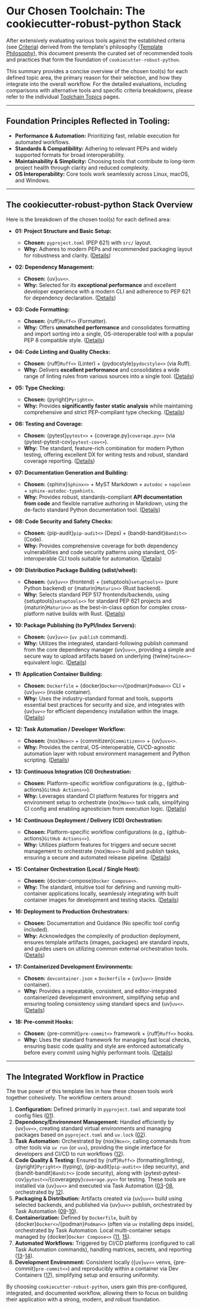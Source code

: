 # Our Chosen Toolchain: The cookiecutter-robust-python Stack

After extensively evaluating various tools against the established criteria (see [Criteria](criteria.md)) derived from the template's philosophy ([Template Philosophy](philosophy.md)), this document presents the curated set of recommended tools and practices that form the foundation of `cookiecutter-robust-python`.

This summary provides a concise overview of the chosen tool(s) for each defined topic area, the primary reason for their selection, and how they integrate into the overall workflow. For the detailed evaluations, including comparisons with alternative tools and specific criteria breakdowns, please refer to the individual [Toolchain Topics](topics/index.md) pages.

---

## Foundation Principles Reflected in Tooling:

- **Performance & Automation:** Prioritizing fast, reliable execution for automated workflows.
- **Standards & Compatibility:** Adhering to relevant PEPs and widely supported formats for broad interoperability.
- **Maintainability & Simplicity:** Choosing tools that contribute to long-term project health through clarity and reduced complexity.
- **OS Interoperability:** Core tools work seamlessly across Linux, macOS, and Windows.

---

## The cookiecutter-robust-python Stack Overview

Here is the breakdown of the chosen tool(s) for each defined area:

- **01: Project Structure and Basic Setup:**

  - **Chosen:** `pyproject.toml` (PEP 621) with `src/` layout.
  - **Why:** Adheres to modern PEPs and recommended packaging layout for robustness and clarity. ([Details](topics/01_project-structure.md))

- **02: Dependency Management:**

  - **Chosen:** {uv}`uv<>`.
  - **Why:** Selected for its **exceptional performance** and excellent developer experience with a modern CLI and adherence to PEP 621 for dependency declaration. ([Details](topics/02_dependency-management.md))

- **03: Code Formatting:**

  - **Chosen:** {ruff}`Ruff<>` (Formatter).
  - **Why:** Offers **unmatched performance** and consolidates formatting and import sorting into a single, OS-interoperable tool with a popular PEP 8 compatible style. ([Details](topics/03_code-formatting.md))

- **04: Code Linting and Quality Checks:**

  - **Chosen:** {ruff}`Ruff<>` (Linter) + {pydocstyle}`pydocstyle<>` (via Ruff).
  - **Why:** Delivers **excellent performance** and consolidates a wide range of linting rules from various sources into a single tool. ([Details](topics/04_code-linting.md))

- **05: Type Checking:**

  - **Chosen:** {pyright}`Pyright<>`.
  - **Why:** Provides **significantly faster static analysis** while maintaining comprehensive and strict PEP-compliant type checking. ([Details](topics/05_type-checking.md))

- **06: Testing and Coverage:**

  - **Chosen:** {pytest}`pytest<>` + {coverage.py}`coverage.py<>` (via {pytest-pytest-cov}`pytest-cov<>`).
  - **Why:** The standard, feature-rich combination for modern Python testing, offering excellent DX for writing tests and robust, standard coverage reporting. ([Details](topics/06_testing-coverage.md))

- **07: Documentation Generation and Building:**

  - **Chosen:** {sphinx}`Sphinx<>` + MyST Markdown + `autodoc` + `napoleon` + `sphinx-autodoc-typehints`.
  - **Why:** Provides robust, standards-compliant **API documentation from code** and flexible narrative authoring in Markdown, using the de-facto standard Python documentation tool. ([Details](topics/07_documentation.md))

- **08: Code Security and Safety Checks:**

  - **Chosen:** {pip-audit}`pip-audit<>` (Deps) + {bandit-bandit}`Bandit<>` (Code).
  - **Why:** Provides comprehensive coverage for both dependency vulnerabilities and code security patterns using standard, OS-interoperable CLI tools suitable for automation. ([Details](topics/08_security-checks.md))

- **09: Distribution Package Building (sdist/wheel):**

  - **Chosen:** {uv}`uv<>` (frontend) + {setuptools}`setuptools<>` (pure Python backend) or {maturin}`Maturin<>` (Rust backend).
  - **Why:** Selects standard PEP 517 frontends/backends, using {setuptools}`setuptools<>` for standard PEP 621 projects and {maturin}`Maturin<>` as the best-in-class option for complex cross-platform native builds with Rust. ([Details](topics/09_packaging-build.md))

- **10: Package Publishing (to PyPI/Index Servers):**

  - **Chosen:** {uv}`uv<>` (`uv publish` command).
  - **Why:** Utilizes the integrated, standard-following publish command from the core dependency manager {uv}`uv<>`, providing a simple and secure way to upload artifacts based on underlying {twine}`twine<>`-equivalent logic. ([Details](topics/10_packaging-publish.md))

- **11: Application Container Building:**

  - **Chosen:** `Dockerfile` + {docker}`Docker<>`/{podman}`Podman<>` CLI + {uv}`uv<>` (inside container).
  - **Why:** Uses the industry-standard format and tools, supports essential best practices for security and size, and integrates with {uv}`uv<>` for efficient dependency installation within the image. ([Details](topics/11_container-build.md))

- **12: Task Automation / Developer Workflow:**

  - **Chosen:** {nox}`Nox<>` + {commitizen}`Commitizen<>` + {uv}`uvx<>`.
  - **Why:** Provides the central, OS-interoperable, CI/CD-agnostic automation layer with robust environment management and Python scripting. ([Details](topics/12_task-automation.md))

- **13: Continuous Integration (CI) Orchestration:**

  - **Chosen:** Platform-specific workflow configurations (e.g., {github-actions}`GitHub Actions<>`).
  - **Why:** Leverages standard CI platform features for triggers and environment setup to orchestrate {nox}`Nox<>` task calls, simplifying CI config and enabling agnosticism from execution logic. ([Details](topics/13_ci-orchestration.md))

- **14: Continuous Deployment / Delivery (CD) Orchestration:**

  - **Chosen:** Platform-specific workflow configurations (e.g., {github-actions}`GitHub Actions<>`).
  - **Why:** Utilizes platform features for triggers and secure secret management to orchestrate {nox}`Nox<>` build and publish tasks, ensuring a secure and automated release pipeline. ([Details](topics/14_cd-orchestration.md))

- **15: Container Orchestration (Local / Single Host):**

  - **Chosen:** {docker-compose}`Docker Compose<>`.
  - **Why:** The standard, intuitive tool for defining and running multi-container applications locally, seamlessly integrating with built container images for development and testing stacks. ([Details](topics/15_compose-local.md))

- **16: Deployment to Production Orchestrators:**

  - **Chosen:** Documentation and Guidance (No specific tool config included).
  - **Why:** Acknowledges the complexity of production deployment, ensures template artifacts (images, packages) are standard inputs, and guides users on utilizing common external orchestration tools. ([Details](topics/16_prod-deploy-guidance.md))

- **17: Containerized Development Environments:**

  - **Chosen:** `devcontainer.json` + `Dockerfile` + {uv}`uv<>` (inside container).
  - **Why:** Provides a repeatable, consistent, and editor-integrated containerized development environment, simplifying setup and ensuring tooling consistency using standard specs and {uv}`uv<>`. ([Details](topics/17_dev-containers.md))

- **18: Pre-commit Hooks:**
  - **Chosen:** {pre-commit}`pre-commit<>` framework + {ruff}`Ruff<>` hooks.
  - **Why:** Uses the standard framework for managing fast local checks, ensuring basic code quality and style are enforced automatically before every commit using highly performant tools. ([Details](topics/18_pre-commit-hooks.md))

---

## The Integrated Workflow in Practice

The true power of this template lies in how these chosen tools work together cohesively. The workflow centers around:

1.  **Configuration:** Defined primarily in `pyproject.toml` and separate tool config files ([01](topics/01_project-structure.md)).
2.  **Dependency/Environment Management:** Handled efficiently by {uv}`uv<>`, creating standard virtual environments and managing packages based on `pyproject.toml` and `uv.lock` ([02](topics/02_dependency-management.md)).
3.  **Task Automation:** Orchestrated by {nox}`Nox<>`, calling commands from other tools via `uv run` (or `uvx`), providing the single interface for developers and CI/CD to run workflows ([12](topics/12_task-automation.md)).
4.  **Code Quality & Testing:** Ensured by {ruff}`Ruff<>` (formatting/linting), {pyright}`Pyright<>` (typing), {pip-audit}`pip-audit<>` (dep security), and {bandit-bandit}`Bandit<>` (code security), along with {pytest-pytest-cov}`pytest<>`/{coveragepy}`coverage.py<>` for testing. These tools are installed via {uv}`uv<>` and executed via Task Automation ([03](topics/03_code-formatting.md)-[08](topics/08_security-checks.md), orchestrated by [12](topics/12_task-automation.md)).
5.  **Packaging & Distribution:** Artifacts created via {uv}`uv<>` build using selected backends, and published via {uv}`uv<>` publish, orchestrated by Task Automation ([09](topics/09_packaging-build.md)-[10](topics/10_packaging-publish.md)).
6.  **Containerization:** Defined by `Dockerfile`, built by {docker}`Docker<>`/{podman}`Podman<>` (often via `uv` installing deps inside), orchestrated by Task Automation. Local multi-container setups managed by {docker}`Docker Compose<>` ([11](topics/11_container-build.md), [15](topics/15_compose-local.md)).
7.  **Automated Workflows:** Triggered by CI/CD platforms (configured to call Task Automation commands), handling matrices, secrets, and reporting ([13](topics/13_ci-orchestration.md)-[14](topics/14_cd-orchestration.md)).
8.  **Development Environment:** Consistent locally ({uv}`uv<>` venvs, {pre-commit}`pre-commit<>`) and reproducibly within a container via Dev Containers ([17](topics/17_dev-containers.md)), simplifying setup and ensuring uniformity.

By choosing `cookiecutter-robust-python`, users gain this pre-configured, integrated, and documented workflow, allowing them to focus on building their application with a strong, modern, and robust foundation.
